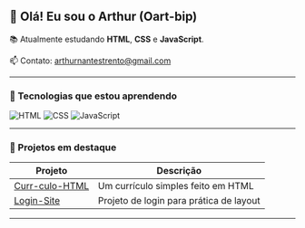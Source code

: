 ## 👋 Olá! Eu sou o Arthur (Oart-bip)
 
📚 Atualmente estudando **HTML**, **CSS** e **JavaScript**.  

📫 Contato: arthurnantestrento@gmail.com  

---

### 🧰 Tecnologias que estou aprendendo
![HTML](https://img.shields.io/badge/HTML5-E34F26?logo=html5&logoColor=fff&style=for-the-badge)
![CSS](https://img.shields.io/badge/CSS3-1572B6?logo=css3&logoColor=fff&style=for-the-badge)
![JavaScript](https://img.shields.io/badge/JavaScript-F7DF1E?logo=javascript&logoColor=000&style=for-the-badge)

---

### 📌 Projetos em destaque

| Projeto | Descrição |
|--------|-----------|
| [Curr-culo-HTML](https://github.com/Oart-bip/Curr-culo-HTML) | Um currículo simples feito em HTML |
| [Login-Site](https://github.com/Oart-bip/Login-Site) | Projeto de login para prática de layout |

---
